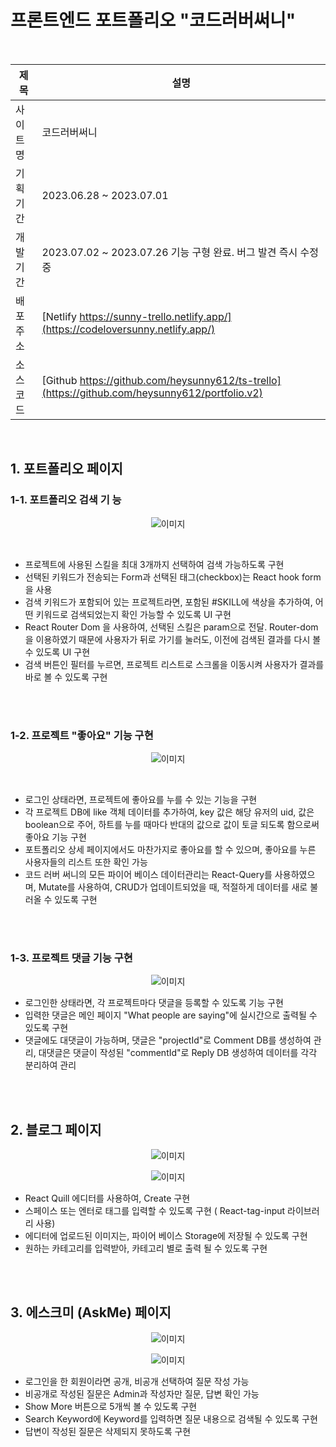 # 프론트엔드 포트폴리오 "코드러버써니"

<br/>

| 제목 | 설명 |
| --- | --- |
| 사이트명 | 코드러버써니 |
| 기획 기간 | 2023.06.28 ~ 2023.07.01 |
| 개발 기간  | 2023.07.02 ~ 2023.07.26 기능 구형 완료. 버그 발견 즉시 수정 중 |
| 배포 주소  | [Netlify https://sunny-trello.netlify.app/](https://codeloversunny.netlify.app/) |
| 소스 코드  | [Github https://github.com/heysunny612/ts-trello](https://github.com/heysunny612/portfolio.v2) |

<br/>

## 1. 포트폴리오 페이지 

### 1-1. 포트폴리오 검색 기 능

<p align="center">
  <img src="https://github.com/heysunny612/portfolio.v2/assets/127499117/c73da897-0793-43bf-9ed1-7ac12ec25bdb" alt="이미지" />
</p>

<br/>

* 프로젝트에 사용된 스킬을 최대 3개까지 선택하여 검색 가능하도록 구현
* 선택된 키워드가 전송되는 Form과 선택된 태그(checkbox)는 React hook form을 사용 
* 검색 키워드가 포함되어 있는 프로젝트라면, 포함된 #SKILL에 색상을 추가하여, 어떤 키워드로 검색되었는지 확인 가능할 수 있도록 UI 구현
* React Router Dom 을 사용하여, 선택된 스킬은 param으로 전달. Router-dom을 이용하였기 때문에 사용자가 뒤로 가기를 눌러도, 이전에 검색된 결과를 다시 볼 수 있도록 UI 구현  
* 검색 버튼인 필터를 누르면, 프로젝트 리스트로 스크롤을 이동시켜 사용자가 결과를 바로 볼 수 있도록 구현

<br/>
<br/>

### 1-2. 프로젝트 "좋아요" 기능 구현  

<p align="center">
  <img src="https://github.com/heysunny612/portfolio.v2/assets/127499117/7abc72de-2c14-424d-992e-0cc6998cb59b" alt="이미지" />
</p>

<br/>

* 로그인 상태라면, 프로젝트에 좋아요를 누를 수 있는 기능을 구현
* 각 프로젝트 DB에 like 객체 데이터를 추가하여, key 값은 해당 유저의 uid, 값은 boolean으로 주어, 하트를 누를 때마다 반대의 값으로 값이 토글 되도록 함으로써 좋아요 기능 구현 
* 포트폴리오 상세 페이지에서도 마찬가지로 좋아요를 할 수 있으며, 좋아요를 누른 사용자들의 리스트 또한 확인 가능
* 코드 러버 써니의 모든 파이어 베이스 데이터관리는 React-Query를 사용하였으며, Mutate를 사용하여, CRUD가 업데이트되었을 때, 적절하게 데이터를 새로 불러올 수 있도록 구현


<br/>
<br/>

### 1-3. 프로젝트 댓글 기능 구현  

<p align="center">
  <img src="https://github.com/heysunny612/portfolio.v2/assets/127499117/cafd8a0c-4ac5-4766-b4c4-393a7a349533" alt="이미지" />
</p>

* 로그인한 상태라면, 각 프로젝트마다 댓글을 등록할 수 있도록 기능 구현 
* 입력한 댓글은 메인 페이지 "What people are saying"에 실시간으로 출력될 수 있도록 구현 
* 댓글에도 대댓글이 가능하며, 댓글은 "projectId"로 Comment DB를 생성하여 관리,  대댓글은 댓글이 작성된 "commentId"로 Reply DB 생성하여 데이터를 각각 분리하여 관리


<br/>
<br/>


## 2. 블로그 페이지

<p align="center">
  <img src="https://github.com/heysunny612/portfolio.v2/assets/127499117/e2dd32f9-659e-4a97-b57e-a75d7a1fa478" alt="이미지" />
</p>

<p align="center">
  <img src="https://github.com/heysunny612/portfolio.v2/assets/127499117/3b75c442-257f-440c-9f22-945380c2ede2" alt="이미지" />
</p>

* React Quill 에디터를 사용하여, Create 구현 
* 스페이스  또는 엔터로 태그를 입력할 수 있도록 구현 ( React-tag-input 라이브러리 사용) 
* 에디터에 업로드된 이미지는, 파이어 베이스 Storage에 저장될 수 있도록 구현 
* 원하는 카테고리를 입력받아, 카테고리 별로 출력 될 수 있도록 구현

<br/>
<br/>


## 3. 에스크미 (AskMe) 페이지 

<p align="center">
  <img src="https://github.com/heysunny612/portfolio.v2/assets/127499117/1d9a6d77-71f0-4fe1-8662-727a2e2fc155" alt="이미지" />
</p>

<p align="center">
  <img src="https://github.com/heysunny612/portfolio.v2/assets/127499117/1d9a6d77-71f0-4fe1-8662-727a2e2fc155" alt="이미지" />
</p>

* 로그인을 한 회원이라면 공개, 비공개 선택하여 질문 작성 가능
* 비공개로 작성된 질문은 Admin과 작성자만 질문, 답변 확인 가능 
* Show More 버튼으로 5개씩 볼 수 있도록 구현 
* Search Keyword에 Keyword를 입력하면 질문 내용으로 검색될 수 있도록 구현 
* 답변이 작성된 질문은 삭제되지 못하도록 구현 




